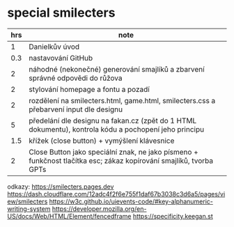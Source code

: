 # special smilecters

| hrs | note
| --- | ---
| 1   |  Danielkův úvod
| 0.3 |  nastavování GitHub
| 2   |  náhodné (nekonečné) generování smajlíků a zbarvení správné odpovědi do růžova
| 2   |  stylování homepage a fontu a pozadí
| 2   |  rozdělení na smilecters.html, game.html, smilecters.css a přebarvení input dle designu
| 5   |  předelání dle designu na fakan.cz (zpět do 1 HTML dokumentu), kontrola kódu a pochopení jeho principu
|1.5  |  křížek (close button) + vymýšlení klávesnice
| 2   | Close Button jako speciální znak, ne jako písmeno + funkčnost tlačítka esc; zákaz kopírování smajlíků, tvorba GPTs

odkazy:
https://smilecters.pages.dev
https://dash.cloudflare.com/12adc4f2f6e755f1daf67b3038c3d6a5/pages/view/smilecters
https://w3c.github.io/uievents-code/#key-alphanumeric-writing-system
https://developer.mozilla.org/en-US/docs/Web/HTML/Element/fencedframe
https://specificity.keegan.st